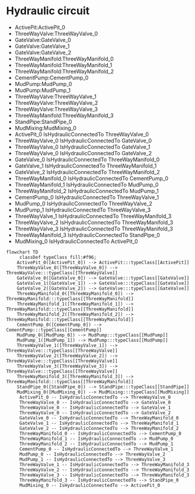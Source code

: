 # Hydraulic circuit
- ActivePit:ActivePit_0
- ThreeWayValve:ThreeWayValve_0
- GateValve:GateValve_0
- GateValve:GateValve_1
- GateValve:GateValve_2
- ThreeWayManifold:ThreeWayManifold_0
- ThreeWayManifold:ThreeWayManifold_1
- ThreeWayManifold:ThreeWayManifold_2
- CementPump:CementPump_0
- MudPump:MudPump_0
- MudPump:MudPump_1
- ThreeWayValve:ThreeWayValve_1
- ThreeWayValve:ThreeWayValve_2
- ThreeWayValve:ThreeWayValve_3
- ThreeWayManifold:ThreeWayManifold_3
- StandPipe:StandPipe_0
- MudMixing:MudMixing_0
- ActivePit_0 IsHydraulicConnectedTo ThreeWayValve_0
- ThreeWayValve_0 IsHydraulicConnectedTo GateValve_0
- ThreeWayValve_0 IsHydraulicConnectedTo GateValve_1
- ThreeWayValve_0 IsHydraulicConnectedTo GateValve_2
- GateValve_0 IsHydraulicConnectedTo ThreeWayManifold_0
- GateValve_1 IsHydraulicConnectedTo ThreeWayManifold_1
- GateValve_2 IsHydraulicConnectedTo ThreeWayManifold_2
- ThreeWayManifold_0 IsHydraulicConnectedTo CementPump_0
- ThreeWayManifold_1 IsHydraulicConnectedTo MudPump_0
- ThreeWayManifold_2 IsHydraulicConnectedTo MudPump_1
- CementPump_0 IsHydraulicConnectedTo ThreeWayValve_1
- MudPump_0 IsHydraulicConnectedTo ThreeWayValve_2
- MudPump_1 IsHydraulicConnectedTo ThreeWayValve_3
- ThreeWayValve_1 IsHydraulicConnectedTo ThreeWayManifold_3
- ThreeWayValve_2 IsHydraulicConnectedTo ThreeWayManifold_3
- ThreeWayValve_3 IsHydraulicConnectedTo ThreeWayManifold_3
- ThreeWayManifold_3 IsHydraulicConnectedTo StandPipe_0
- MudMixing_0 IsHydraulicConnectedTo ActivePit_0
```mermaid
flowchart TD
	 classDef typeClass fill:#f96;
	ActivePit_0([ActivePit_0]) --> ActivePit:::typeClass[[ActivePit]]
	ThreeWayValve_0([ThreeWayValve_0]) --> ThreeWayValve:::typeClass[[ThreeWayValve]]
	GateValve_0([GateValve_0]) --> GateValve:::typeClass[[GateValve]]
	GateValve_1([GateValve_1]) --> GateValve:::typeClass[[GateValve]]
	GateValve_2([GateValve_2]) --> GateValve:::typeClass[[GateValve]]
	ThreeWayManifold_0([ThreeWayManifold_0]) --> ThreeWayManifold:::typeClass[[ThreeWayManifold]]
	ThreeWayManifold_1([ThreeWayManifold_1]) --> ThreeWayManifold:::typeClass[[ThreeWayManifold]]
	ThreeWayManifold_2([ThreeWayManifold_2]) --> ThreeWayManifold:::typeClass[[ThreeWayManifold]]
	CementPump_0([CementPump_0]) --> CementPump:::typeClass[[CementPump]]
	MudPump_0([MudPump_0]) --> MudPump:::typeClass[[MudPump]]
	MudPump_1([MudPump_1]) --> MudPump:::typeClass[[MudPump]]
	ThreeWayValve_1([ThreeWayValve_1]) --> ThreeWayValve:::typeClass[[ThreeWayValve]]
	ThreeWayValve_2([ThreeWayValve_2]) --> ThreeWayValve:::typeClass[[ThreeWayValve]]
	ThreeWayValve_3([ThreeWayValve_3]) --> ThreeWayValve:::typeClass[[ThreeWayValve]]
	ThreeWayManifold_3([ThreeWayManifold_3]) --> ThreeWayManifold:::typeClass[[ThreeWayManifold]]
	StandPipe_0([StandPipe_0]) --> StandPipe:::typeClass[[StandPipe]]
	MudMixing_0([MudMixing_0]) --> MudMixing:::typeClass[[MudMixing]]
	 ActivePit_0 -- IsHydraulicConnectedTo --> ThreeWayValve_0 
	 ThreeWayValve_0 -- IsHydraulicConnectedTo --> GateValve_0 
	 ThreeWayValve_0 -- IsHydraulicConnectedTo --> GateValve_1 
	 ThreeWayValve_0 -- IsHydraulicConnectedTo --> GateValve_2 
	 GateValve_0 -- IsHydraulicConnectedTo --> ThreeWayManifold_0 
	 GateValve_1 -- IsHydraulicConnectedTo --> ThreeWayManifold_1 
	 GateValve_2 -- IsHydraulicConnectedTo --> ThreeWayManifold_2 
	 ThreeWayManifold_0 -- IsHydraulicConnectedTo --> CementPump_0 
	 ThreeWayManifold_1 -- IsHydraulicConnectedTo --> MudPump_0 
	 ThreeWayManifold_2 -- IsHydraulicConnectedTo --> MudPump_1 
	 CementPump_0 -- IsHydraulicConnectedTo --> ThreeWayValve_1 
	 MudPump_0 -- IsHydraulicConnectedTo --> ThreeWayValve_2 
	 MudPump_1 -- IsHydraulicConnectedTo --> ThreeWayValve_3 
	 ThreeWayValve_1 -- IsHydraulicConnectedTo --> ThreeWayManifold_3 
	 ThreeWayValve_2 -- IsHydraulicConnectedTo --> ThreeWayManifold_3 
	 ThreeWayValve_3 -- IsHydraulicConnectedTo --> ThreeWayManifold_3 
	 ThreeWayManifold_3 -- IsHydraulicConnectedTo --> StandPipe_0 
	 MudMixing_0 -- IsHydraulicConnectedTo --> ActivePit_0 
```

